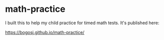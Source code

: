 # math-practice

I built this to help my child practice for timed math tests. It's published here:

https://bogosj.github.io/math-practice/
